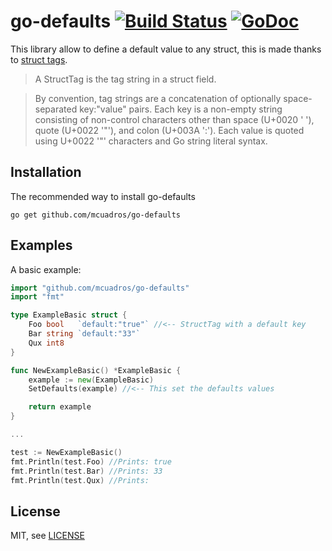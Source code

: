 go-defaults [![Build Status](https://travis-ci.org/mcuadros/go-defaults.png?branch=master)](https://travis-ci.org/mcuadros/go-defaults) [![GoDoc](http://godoc.org/github.com/mcuadros/go-defaults?status.png)](http://godoc.org/github.com/mcuadros/go-defaults)
==============================

This library allow to define a default value to any struct, this is made thanks to [struct tags](http://golang.org/pkg/reflect/#StructTag).

> A StructTag is the tag string in a struct field.

> By convention, tag strings are a concatenation of optionally space-separated key:"value" pairs. Each key is a non-empty string consisting of non-control characters other than space (U+0020 ' '), quote (U+0022 '"'), and colon (U+003A ':'). Each value is quoted using U+0022 '"' characters and Go string literal syntax.


Installation
------------

The recommended way to install go-defaults

```
go get github.com/mcuadros/go-defaults
```

Examples
--------

A basic example:

```go
import "github.com/mcuadros/go-defaults"
import "fmt"

type ExampleBasic struct {
    Foo bool   `default:"true"` //<-- StructTag with a default key
    Bar string `default:"33"`
    Qux int8
}

func NewExampleBasic() *ExampleBasic {
    example := new(ExampleBasic)
    SetDefaults(example) //<-- This set the defaults values

    return example
}

...

test := NewExampleBasic()
fmt.Println(test.Foo) //Prints: true
fmt.Println(test.Bar) //Prints: 33
fmt.Println(test.Qux) //Prints:

```

License
-------

MIT, see [LICENSE](LICENSE)
